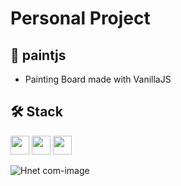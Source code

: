 # Personal Project
## 🎨 paintjs

- Painting Board made with VanillaJS

## 🛠 Stack

<img height="30" src="https://img.shields.io/badge/HTML5-E34F26?style=for-the-badge&logo=HTML5&logoColor=white" /> <img height="30" src="https://img.shields.io/badge/CSS3-1572B6?style=for-the-badge&logo=CSS3&logoColor=white"/> <img height="30" src="https://img.shields.io/badge/Javascript-black?style=for-the-badge&logo=Javascript&logoColor=F7DF1E"/>

![Hnet com-image](https://user-images.githubusercontent.com/79802132/149156788-183ab525-079a-43ba-9fcd-745f9193df2a.gif)

